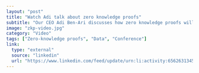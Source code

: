 ```yaml
---
layout: "post"
title: "Watch Adi talk about zero knowledge proofs"
subtitle: "Our CEO Adi Ben-Ari discusses how zero knowledge proofs will transform the way we exchange data."
image: "zkp-video.jpg"
category: "Video"
tags: ["Zero-knowledge proofs", "Data", "Conference"]
link:
  type: "external"
  source: "linkedin"
  url: "https://www.linkedin.com/feed/update/urn:li:activity:6562631345112260608/"
---
```

